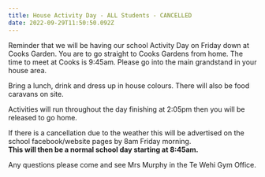 ```yaml
---
title: House Activity Day - ALL Students - CANCELLED
date: 2022-09-29T11:50:50.092Z
---
```

Reminder that we will be having our school Activity Day on Friday down at Cooks Garden. You are to go straight to Cooks Gardens from home. The time to meet at Cooks is 9:45am. Please go into the main grandstand in your house area.

Bring a lunch, drink and dress up in house colours. There will also be food caravans on site.

Activities will run throughout the day finishing at 2:05pm then you will be released to go home.

If there is a cancellation due to the weather this will be advertised on the school facebook/website pages by 8am Friday morning.  
**This will then be a normal school day starting at 8:45am.**

Any questions please come and see Mrs Murphy in the Te Wehi Gym Office. 

